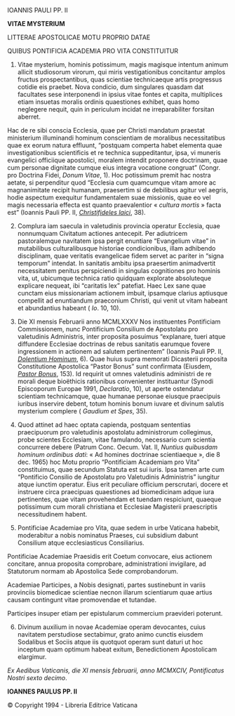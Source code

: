 IOANNIS PAULI PP. II

**VITAE MYSTERIUM**

LITTERAE APOSTOLICAE MOTU PROPRIO DATAE

QUIBUS PONTIFICIA ACADEMIA PRO VITA CONSTITUITUR

1. Vitae mysterium, hominis potissimum, magis magisque intentum animum allicit studiosorum virorum, qui miris vestigationibus concitantur amplos fructus prospectantibus, quas scientiae technicaeque artis progressus cotidie eis praebet. Nova condicio, dum singulares quasdam dat facultates sese interponendi in ipsius vitae fontes et capita, multiplices etiam insuetas moralis ordinis quaestiones exhibet, quas homo neglegere nequit, quin in periculum incidat ne irreparabiliter forsitan aberret.

Hac de re sibi conscia Ecclesia, quae per Christi mandatum praestat ministerium illuminandi hominum conscientiam de moralibus necessitatibus quae ex eorum natura effluunt, “postquam comperta habet elementa quae investigationibus scientificis et re technica suppeditantur, ipsa, vi muneris evangelici officiique apostolici, moralem intendit proponere doctrinam, quae cum personae dignitate cumque eius integra vocatione congruat” (Congr. pro Doctrina Fidei, *Donum Vitae*, 1). Hoc potissimum premit hac nostra aetate, si perpenditur quod “Ecclesia cum quamcumque vitam amore ac magnanimitate recipit humanam, praesertim si de debilibus agitur vel aegris, hodie aspectum exequitur fundamentalem suae missionis, quae eo vel magis necessaria effecta est quanto praevalentior « *cultura mortis* » facta est” (Ioannis Pauli PP. II, *[Christifideles laici](/content/john-paul-ii/la/apost_exhortations/documents/hf_jp-ii_exh_30121988_christifideles-laici.html)*, 38).

2. Complura iam saecula in valetudinis provincia operatur Ecclesia, quae nonnumquam Civitatum actiones antecepit. Per adiutricem pastoralemque navitatem ipsa pergit enuntiare “Evangelium vitae” in mutabilibus culturalibusque historiae condicionibus, illam adhibendo disciplinam, quae veritatis evangelicae fidem servet ac pariter in “signa temporum” intendat. In sanitatis ambitu ipsa praesertim animadvertit necessitatem penitus perspiciendi in singulas cognitiones pro hominis vita, ut, ubicumque technica ratio quidquam explorate absoluteque explicare nequeat, ibi “caritatis lex” patefiat. Haec Lex sane quae cunctam eius missionariam actionem imbuit, ipsamque clarius aptiusque compellit ad enuntiandum praeconium Christi, qui venit ut vitam habeant et abundantius habeant ( *Io*. 10, 10).

3. Die XI mensis Februarii anno MCMLXXXV Nos instituentes Pontificiam Commissionem, nunc Pontificium Consilium de Apostolatu pro valetudinis Administris, inter proposita posuimus “explanare, tueri atque diffundere Ecclesiae doctrinas de rebus sanitatis earumque fovere ingressionem in actionem ad salutem pertinentem” (Ioannis Pauli PP. II, *[Dolentium Hominum](/content/john-paul-ii/la/motu_proprio/documents/hf_jp-ii_motu-proprio_11021985_dolentium-hominum.html)*, 6). Quae huius supra memorati Dicasterii proposita Constitutione Apostolica “Pastor Bonus” sunt confirmata (Eiusdem, *[Pastor Bonus](/content/john-paul-ii/la/apost_constitutions/documents/hf_jp-ii_apc_19880628_pastor-bonus-index.html)*, 153). Id requirit ut omnes valetudinis administri de re morali deque bioëthicis rationibus convenienter instituantur (Synodi Episcoporum Europae 1991, *Declaratio*, 10), ut aperte ostendatur scientiam technicamque, quae humanae personae eiusque praecipuis iuribus inservire debent, totum hominis bonum iuvare et divinum salutis mysterium complere ( *Gaudium et Spes*, 35).

4. Quod attinet ad haec optata capienda, postquam sententias praecipuorum pro valetudinis apostolatu administrorum collegimus, probe scientes Ecclesiam, vitae famulando, necessario cum scientia concurrere debere (Patrum Conc. Oecum. Vat. II, *Nuntius quibusdam hominum ordinibus dati*: « Ad homines doctrinae scientiaeque », die 8 dec. 1965) hoc Motu proprio “Pontificiam Academiam pro Vita” constituimus, quae secundum Statuta est sui iuris. Ipsa tamen arte cum “Pontificio Consilio de Apostolatu pro Valetudinis Administris” iungitur atque iunctim operatur. Eius erit peculiare officium perscrutari, docere et instruere circa praecipuas quaestiones ad biomedicinam adque iura pertinentes, quae vitam provehendam et tuendam respiciunt, quaeque potissimum cum morali christiana et Ecclesiae Magisterii praescriptis necessitudinem habent.

5. Pontificiae Academiae pro Vita, quae sedem in urbe Vaticana habebit, moderabitur a nobis nominatus Praeses, cui subsidium dabunt Consilium atque ecclesiasticus Consiliarius.

Pontificiae Academiae Praesidis erit Coetum convocare, eius actionem concitare, annua proposita comprobare, administrationi invigilare, ad Statutorum normam ab Apostolica Sede comprobandorum.

Academiae Participes, a Nobis designati, partes sustinebunt in variis provinciis biomedicae scientiae necnon illarum scientiarum quae artius causam contingunt vitae promovendae et tutandae.

Participes insuper etiam per epistularum commercium praevideri poterunt.

6. Divinum auxilium in novae Academiae operam devocantes, cuius navitatem perstudiose sectabimur, grato animo cunctis eiusdem Sodalibus et Sociis atque iis quotquot operam sunt daturi ut hoc inceptum quam optimum habeat exitum, Benedictionem Apostolicam elargimur.

*Ex Aedibus Vaticanis, die XI mensis februarii, anno MCMXCIV, Pontificatus Nostri sexto decimo*.

**IOANNES PAULUS PP. II**

© Copyright 1994 - Libreria Editrice Vaticana